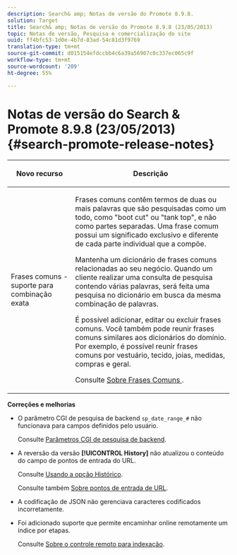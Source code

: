 ```yaml
---
description: Search& amp; Notas de versão do Promote 8.9.8.
solution: Target
title: Search& amp; Notas de versão do Promote 8.9.8 (23/05/2013)
topic: Notas de versão, Pesquisa e comercialização do site
uuid: ff4bfc53-1d0e-4b7d-83ad-54c81d3f9769
translation-type: tm+mt
source-git-commit: d015154efdccbb4c6a39a56907c0c337ec065c9f
workflow-type: tm+mt
source-wordcount: '209'
ht-degree: 55%

---
```



# Notas de versão do Search &amp; Promote 8.9.8 (23/05/2013){#search-promote-release-notes}

<table> 
 <thead> 
  <tr> 
   <th colname="col1" class="entry"> <p>Novo recurso </p> </th> 
   <th colname="col2" class="entry"> <p>Descrição </p> </th> 
  </tr> 
 </thead>
 <tbody> 
  <tr> 
   <td colname="col1"> <p> Frases comuns - suporte para combinação exata </p> </td> 
   <td colname="col2"> <p> Frases comuns contêm termos de duas ou mais palavras que são pesquisadas como um todo, como "boot cut" ou "tank top", e não como partes separadas. Uma frase comum possui um significado exclusivo e diferente de cada parte individual que a compõe. </p> <p> Mantenha um dicionário de frases comuns relacionadas ao seu negócio. Quando um cliente realizar uma consulta de pesquisa contendo várias palavras, será feita uma pesquisa no dicionário em busca da mesma combinação de palavras. </p> <p>É possível adicionar, editar ou excluir frases comuns. Você também pode reunir frases comuns similares aos dicionários do domínio. Por exemplo, é possível reunir frases comuns por vestuário, tecido, joias, medidas, compras e geral. </p> <p>Consulte <a href="../c-about-linguistics-menu/c-about-common-phrases.md#concept_4946E53586DF492EAEB1B7F757FD440F" format="dita" scope="local"> Sobre Frases Comuns </a>. </p> </td> 
  </tr> 
 </tbody> 
</table>

**Correções e melhorias**

* O parâmetro CGI de pesquisa de backend `sp_date_range_#` não funcionava para campos definidos pelo usuário.

   Consulte [Parâmetros CGI de pesquisa de backend](../c-appendices/c-cgiparameters.md#reference_582E85C3886740C98FE88CA9DF7918E8).

* A reversão da versão **[!UICONTROL History]** não atualizou o conteúdo do campo de pontos de entrada do URL.

   Consulte [Usando a opção Histórico](../t-using-the-history-option.md#task_70DD3F87A67242BBBD2CB27156F43002).

   Consulte também [Sobre pontos de entrada de URL](../c-about-settings-menu/c-about-crawling-menu.md#concept_5D857E3B5C124E85BC0B5AE77A509573).

* A codificação de JSON não gerenciava caracteres codificados incorretamente.
* Foi adicionado suporte que permite encaminhar online remotamente um índice por etapas.

   Consulte [Sobre o controle remoto para indexação](../c-about-index-menu/c-about-remote-control-for-indexing.md#concept_C79B322190E84106A434E5C6D4A4118F).

